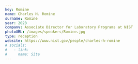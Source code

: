```yaml
---
key: Romine
name: Charles H. Romine
surname: Romine
year: 2023
company: Associate Director for Laboratory Programs at NIST
photoURL: /images/speakers/Romine.jpg
type: reception
website: https://www.nist.gov/people/charles-h-romine
# socials:
#   - link: 
#     name: Site
---
```

